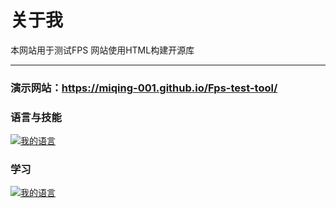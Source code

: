 # 关于我
本网站用于测试FPS
网站使用HTML构建开源库
<hr>

### 演示网站：https://miqing-001.github.io/Fps-test-tool/

### 语言与技能

[![我的语言](https://skillicons.dev/icons?i=java)](https://skillicons.dev)

### 学习

[![我的语言](https://skillicons.dev/icons?i=cpp,c,c++)](https://skillicons.dev)
